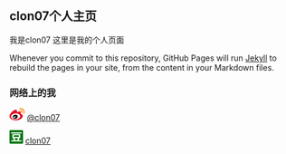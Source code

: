 ## clon07个人主页

我是clon07 这里是我的个人页面

Whenever you commit to this repository, GitHub Pages will run [Jekyll](https://jekyllrb.com/) to rebuild the pages in your site, from the content in your Markdown files.

### 网络上的我

  ![Image](/css/weibo.png) [@clon07](https://weibo.com/clon07)
  
  
  <img src="/css/db.png"/> [clon07](https://www.douban.com/people/clon07/) 
  


